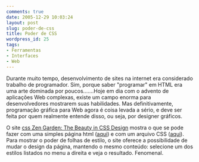 ```yaml
---
comments: true
date: 2005-12-29 10:03:24
layout: post
slug: poder-de-css
title: Poder de CSS
wordpress_id: 25
tags:
- Ferramentas
- Interfaces
- Web
---
```


Durante muito tempo, desenvolvimento de sites na internet era considerado trabalho de programador. Sim, porque saber "programar" em HTML era uma arte dominada por poucos.......Hoje em dia com o advento de aplicações Web complexas, existe um campo enorma para desenvolvedores mostrarem suas habilidades. Mas definitivamente, programação gráfica para Web agora é coisa levada a sério, e deve ser feita por quem realmente entende disso, ou seja, por designer gráficos.

O site [css Zen Garden: The Beauty in CSS Design](http://www.csszengarden.com/) mostra o que se pode fazer com uma simples página html ([aqui](http://www.csszengarden.com/zengarden-sample.html)) e com um arquivo CSS ([aqui](http://www.csszengarden.com/zengarden-sample.css)). Para mostrar o poder de folhas de estilo, o site oferece a possibilidade de mudar o design da página, mantendo o mesmo conteúdo: selecione um dos estilos listados no menu a direita e veja o resultado. Fenomenal.


> 

>
>> 

